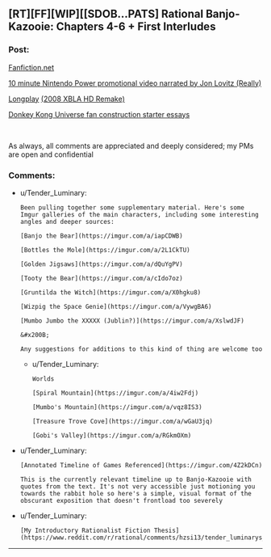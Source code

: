 ## [RT][FF][WIP][[SDOB...PATS] Rational Banjo-Kazooie: Chapters 4-6 + First Interludes

### Post:

[Fanfiction.net](https://www.fanfiction.net/s/13655843/1/Rational-Banjo-Kazooie)

[10 minute Nintendo Power promotional video narrated by Jon Lovitz (Really)](https://www.youtube.com/watch?v=lUqd1Y1p_Jg)

[Longplay](https://www.youtube.com/watch?v=nTHwVMfC7vg) [(2008 XBLA HD Remake)](https://www.youtube.com/watch?v=UHzagZkC37Q)

[Donkey Kong Universe fan construction starter essays](https://dkvine.com/?p=features&page=what_dku)

&#x200B;

As always, all comments are appreciated and deeply considered; my PMs are open and confidential

### Comments:

- u/Tender_Luminary:
  ```
  Been pulling together some supplementary material. Here's some Imgur galleries of the main characters, including some interesting angles and deeper sources:

  [Banjo the Bear](https://imgur.com/a/iapCDWB)

  [Bottles the Mole](https://imgur.com/a/2L1CkTU)

  [Golden Jigsaws](https://imgur.com/a/dQuYgPV)

  [Tooty the Bear](https://imgur.com/a/cIdo7oz)

  [Gruntilda the Witch](https://imgur.com/a/X0hgku8)

  [Wizpig the Space Genie](https://imgur.com/a/VywgBA6)

  [Mumbo Jumbo the XXXXX (Jublin?)](https://imgur.com/a/XslwdJF)

  &#x200B;

  Any suggestions for additions to this kind of thing are welcome too
  ```

  - u/Tender_Luminary:
    ```
    Worlds

    [Spiral Mountain](https://imgur.com/a/4iw2Fdj)

    [Mumbo's Mountain](https://imgur.com/a/vqz8IS3)

    [Treasure Trove Cove](https://imgur.com/a/wGaU3jq)

    [Gobi's Valley](https://imgur.com/a/RGkmOXm)
    ```

- u/Tender_Luminary:
  ```
  [Annotated Timeline of Games Referenced](https://imgur.com/4Z2kDCn)

  This is the currently relevant timeline up to Banjo-Kazooie with quotes from the text. It's not very accessible just motioning you towards the rabbit hole so here's a simple, visual format of the obscurant exposition that doesn't frontload too severely
  ```

- u/Tender_Luminary:
  ```
  [My Introductory Rationalist Fiction Thesis](https://www.reddit.com/r/rational/comments/hzsi13/tender_luminarys_rationalist_thesis/)
  ```

---

